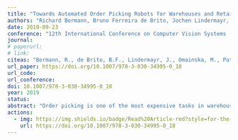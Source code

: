 ```yaml
---
title: "Towards Automated Order Picking Robots for Warehouses and Retail"
authors: "Richard Bormann, Bruno Ferreira de Brito, Jochen Lindermayr, Marco Omainska and Mayank Patel"
date: 2019-09-23
conference: "12th International Conference on Computer Vision Systems (ICVS)"
journal:
# paperurl:
# link:
citeas: "Bormann, R., de Brito, B.F., Lindermayr, J., Omainska, M., Patel, M. (2019). “Towards Automated Order Picking Robots for Warehouses and Retail”. In: Tzovaras, D., Giakoumis, D., Vincze, M., Argyros, A. (eds) Computer Vision Systems. ICVS 2019. Lecture Notes in Computer Science, vol 11754. Springer, Cham."
url_paper: https://doi.org/10.1007/978-3-030-34995-0_18
url_code:
url_conference:
doi: 10.1007/978-3-030-34995-0_18
year: 2019
status:
abstract: "Order picking is one of the most expensive tasks in warehouses nowadays and at the same time one of the hardest to automate. Technical progress in automation technologies however allowed for first robotic products on fully automated picking in certain applications. This paper presents a mobile order picking robot for retail store or warehouse order fulfillment on typical packaged retail store items. This task is especially challenging due to the variety of items which need to be recognized and manipulated by the robot. Besides providing a comprehensive system overview the paper discusses the chosen techniques for textured object detection and manipulation in greater detail. The paper concludes with a general evaluation of the complete system and elaborates various potential avenues of further improvement."
actions:
  - img: https://img.shields.io/badge/Read%20Article-red?style=for-the-badge&logo=Adobe&logoColor=white
    url: https://doi.org/10.1007/978-3-030-34995-0_18
---
```

